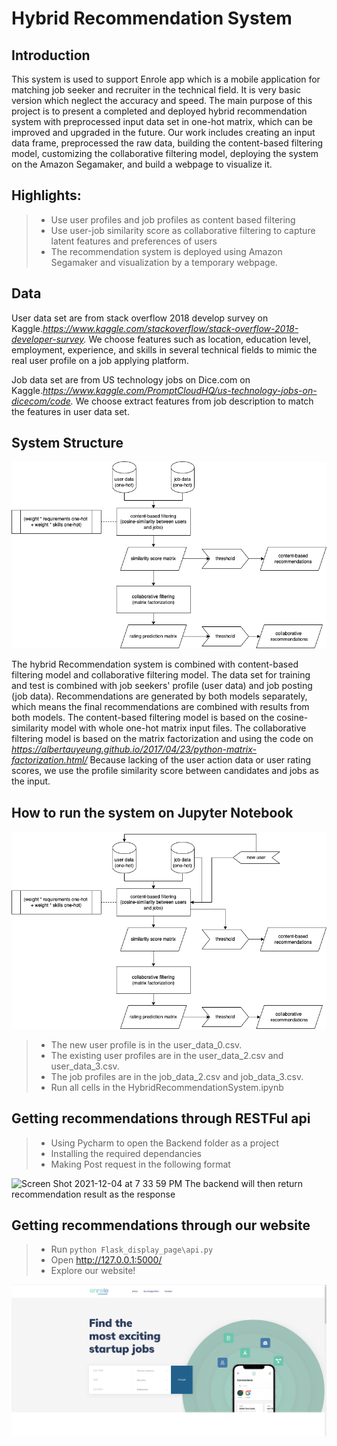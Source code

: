 # Hybrid Recommendation System

## Introduction
This system is used to support Enrole app which is a mobile application for matching job seeker and recruiter in the technical field.
It is very basic version which neglect the accuracy and speed. The main purpose of this project is to present a completed and deployed hybrid recommendation system with preprocessed input data set in one-hot matrix, which can be improved and upgraded in the future.
Our work includes creating an input data frame, preprocessed the raw data, building the content-based filtering model, customizing the collaborative filtering model, deploying the system on the Amazon Segamaker, and build a webpage to visualize it.

## Highlights:

> - Use user profiles and job profiles as content based filtering
> - Use user-job similarity score as collaborative filtering to capture latent features and preferences of users
> - The recommendation system is deployed using Amazon Segamaker and visualization by a temporary webpage.


## Data
User data set are from stack overflow 2018 develop survey on Kaggle.*https://www.kaggle.com/stackoverflow/stack-overflow-2018-developer-survey.*
We choose features such as location, education level, employment, experience,
and skills in several technical fields to mimic the real user profile on a job applying platform.

Job data set are from US technology jobs on Dice.com on Kaggle.*https://www.kaggle.com/PromptCloudHQ/us-technology-jobs-on-dicecom/code.*
We choose extract features from job description to match the features in user data set.



## System Structure
![Hybrid Recommendation System](/assets/images/HybridRecommendationSystem.png)

The hybrid Recommendation system is combined with content-based filtering model and collaborative filtering model.
The data set for training and test is combined with job seekers' profile (user data) and job posting (job data).
Recommendations are generated by both models separately, which means the final recommendations are combined with results from both models.
The content-based filtering model is based on the cosine-similarity model with whole one-hot matrix input files.
The collaborative filtering model is based on the matrix factorization and using the code on *https://albertauyeung.github.io/2017/04/23/python-matrix-factorization.html/*
Because lacking of the user action data or user rating scores, we use the profile similarity score between candidates and jobs as the input.

## How to run the system on Jupyter Notebook
![Hybrid Recommendation System](/assets/images/HybridRecommendationSystem(1).png)

> - The new user profile is in the user_data_0.csv.
> - The existing user profiles are in the user_data_2.csv and user_data_3.csv.
> - The job profiles are in the job_data_2.csv and job_data_3.csv.
> - Run all cells in the HybridRecommendationSystem.ipynb

## Getting recommendations through RESTFul api
> - Using Pycharm to open the Backend folder as a project
> - Installing the required dependancies
> - Making Post request in the following format
<img width="1127" alt="Screen Shot 2021-12-04 at 7 33 59 PM" src="https://user-images.githubusercontent.com/62589505/144732382-f7c5610d-4f52-4968-8919-249fe4305989.png">
The backend will then return recommendation result as the response

## Getting recommendations through our website
>- Run ```python Flask_display_page\api.py```
>- Open http://127.0.0.1:5000/
>- Explore our website!
>
![Page1](/screenshot/Index.png)
